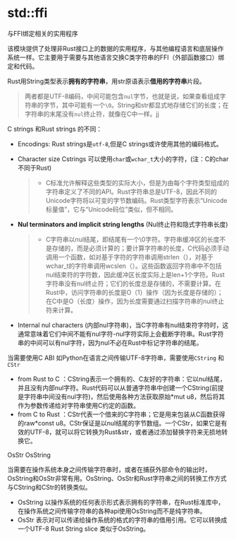# std::ffi

与FFI绑定相关的实用程序

该模块提供了处理非Rust接口上的数据的实用程序，与其他编程语言和底层操作系统一样。它主要用于需要与其他语言交换C类字符串的FFI（外部函数接口）绑定和代码。

Rust用String类型表示**拥有的字符串**，用str原语表示**借用的字符串**片段。

> 两者都是UTF-8编码，中间可能包含`nul`字节，也就是说，如果查看组成字符串的字节，其中可能有一个`\0`。String和str都显式地存储它们的长度；在字符串的末尾没有`nul`终止符，就像在C中一样。jj

C strings 和Rust strings 的不同：

- Encodings:  Rust strings是`utf-8`,但是C strings或许使用其他的编码格式。

- Character size    Cstrings 可以使用`char`或`wchar_t`大小的字符，(注：C的char 不同于Rust)   

  > - C标准允许解释这些类型的实际大小，但是为由每个字符类型组成的字符串定义了不同的API。Rust字符串总是UTF-8，因此不同的Unicode字符将以可变的字节数编码。Rust类型字符表示“Unicode标量值”，它与“Unicode码位”类似，但不相同。

- **Nul terminators and implicit string lengths**  (Nul终止符和隐式字符串长度)  

  > - C字符串以nul结尾，即结尾有一个\0字符。字符串缓冲区的长度不是存储的，而是必须计算的；要计算字符串的长度，C代码必须手动调用一个函数，如对基于字符的字符串调用strlen（），对基于wchar_t的字符串调用wcslen（）。这些函数返回字符串中不包括nul结束符的字符数，因此缓冲区长度实际上是len+1个字符。Rust字符串没有nul终止符；它们的长度总是存储的，不需要计算。在Rust中，访问字符串的长度是O（1）操作（因为长度是存储的）；在C中是O（长度）操作，因为长度需要通过扫描字符串的nul终止符来计算。

- Internal nul characters (内部nul字符串)，当C字符串有nul结束符字符时，这通常意味着它们中间不能有nul字符-nul字符实际上会截断字符串。Rust字符串的中间可以有nul字符，因为nul不必在Rust中标记字符串的结尾。

当需要使用C ABI 如Python在语言之间传输UTF-8字符串，需要使用`CString` 和`CStr`

- from Rust to C  ：CString表示一个拥有的、C友好的字符串：它以nul结尾，并且没有内部nul字符。Rust代码可以从普通字符串中创建一个CString(前提是字符串中间没有nul字符)，然后使用各种方法获取原始*mut u8，然后将其作为参数传递给对字符串使用C约定的函数。
- from C to Rust ：CStr代表一个借来的C字符串；它是用来包装从C函数获得的raw*const u8。CStr保证是以nul结尾的字节数组。一个CStr，如果它是有效的UTF-8，就可以将它转换为Rust&str，或者通过添加替换字符来无损地转换它。

OsStr   OsString 

当需要在操作系统本身之间传输字符串时，或者在捕获外部命令的输出时，OsString和OsStr非常有用。OsString、OsStr和Rust字符串之间的转换工作方式与CString和CStr的转换类似。

- OsString 以操作系统的任何表示形式表示拥有的字符串，在Rust标准库中，在操作系统之间传输字符串的各种api使用OsString而不是纯字符串。
- OsStr   表示对可以传递给操作系统的格式的字符串的借用引用。它可以转换成一个UTF-8 Rust String slice 类似于OsString。